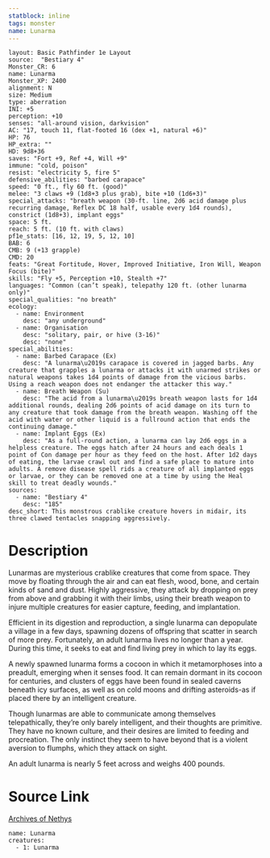 ```yaml
---
statblock: inline
tags: monster
name: Lunarma
---
```

```statblock
layout: Basic Pathfinder 1e Layout
source:  "Bestiary 4"
Monster_CR: 6
name: Lunarma
Monster_XP: 2400
alignment: N
size: Medium
type: aberration
INI: +5
perception: +10
senses: "all-around vision, darkvision"
AC: "17, touch 11, flat-footed 16 (dex +1, natural +6)"
HP: 76
HP_extra: ""
HD: 9d8+36
saves: "Fort +9, Ref +4, Will +9"
immune: "cold, poison"
resist: "electricity 5, fire 5"
defensive_abilities: "barbed carapace"
speed: "0 ft., fly 60 ft. (good)"
melee: "3 claws +9 (1d8+3 plus grab), bite +10 (1d6+3)"
special_attacks: "breath weapon (30-ft. line, 2d6 acid damage plus recurring damage, Reflex DC 18 half, usable every 1d4 rounds), constrict (1d8+3), implant eggs"
space: 5 ft.
reach: 5 ft. (10 ft. with claws)
pf1e_stats: [16, 12, 19, 5, 12, 10]
BAB: 6
CMB: 9 (+13 grapple)
CMD: 20
feats: "Great Fortitude, Hover, Improved Initiative, Iron Will, Weapon Focus (bite)"
skills: "Fly +5, Perception +10, Stealth +7"
languages: "Common (can’t speak), telepathy 120 ft. (other lunarma only)"
special_qualities: "no breath"
ecology:
  - name: Environment
    desc: "any underground"
  - name: Organisation
    desc: "solitary, pair, or hive (3-16)"
    desc: "none"
special_abilities:
  - name: Barbed Carapace (Ex)
    desc: "A lunarma\u2019s carapace is covered in jagged barbs. Any creature that grapples a lunarma or attacks it with unarmed strikes or natural weapons takes 1d4 points of damage from the vicious barbs. Using a reach weapon does not endanger the attacker this way."
  - name: Breath Weapon (Su)
    desc: "The acid from a lunarma\u2019s breath weapon lasts for 1d4 additional rounds, dealing 2d6 points of acid damage on its turn to any creature that took damage from the breath weapon. Washing off the acid with water or other liquid is a fullround action that ends the continuing damage."
  - name: Implant Eggs (Ex)
    desc: "As a full-round action, a lunarma can lay 2d6 eggs in a helpless creature. The eggs hatch after 24 hours and each deals 1 point of Con damage per hour as they feed on the host. After 1d2 days of eating, the larvae crawl out and find a safe place to mature into adults. A remove disease spell rids a creature of all implanted eggs or larvae, or they can be removed one at a time by using the Heal skill to treat deadly wounds."
sources:
  - name: "Bestiary 4"
    desc: "185"
desc_short: This monstrous crablike creature hovers in midair, its three clawed tentacles snapping aggressively.
```
# Description
Lunarmas are mysterious crablike creatures that come from space. They move by floating through the air and can eat flesh, wood, bone, and certain kinds of sand and dust. Highly aggressive, they attack by dropping on prey from above and grabbing it with their limbs, using their breath weapon to injure multiple creatures for easier capture, feeding, and implantation.

Efficient in its digestion and reproduction, a single lunarma can depopulate a village in a few days, spawning dozens of offspring that scatter in search of more prey. Fortunately, an adult lunarma lives no longer than a year. During this time, it seeks to eat and find living prey in which to lay its eggs.

A newly spawned lunarma forms a cocoon in which it metamorphoses into a preadult, emerging when it senses food. It can remain dormant in its cocoon for centuries, and clusters of eggs have been found in sealed caverns beneath icy surfaces, as well as on cold moons and drifting asteroids-as if placed there by an intelligent creature.

Though lunarmas are able to communicate among themselves telepathically, they’re only barely intelligent, and their thoughts are primitive. They have no known culture, and their desires are limited to feeding and procreation. The only instinct they seem to have beyond that is a violent aversion to flumphs, which they attack on sight.

An adult lunarma is nearly 5 feet across and weighs 400 pounds.
# Source Link
[Archives of Nethys](https://aonprd.com/MonsterDisplay.aspx?ItemName=Lunarma)
```encounter-table
name: Lunarma
creatures:
  - 1: Lunarma
```
